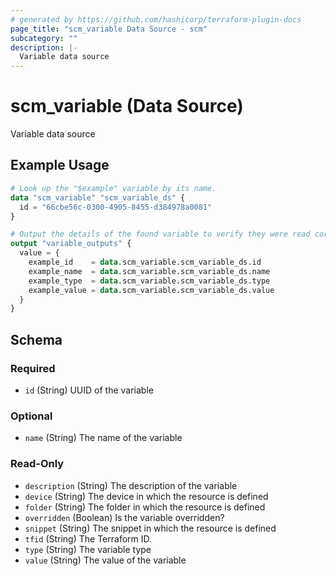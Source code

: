 ```yaml
---
# generated by https://github.com/hashicorp/terraform-plugin-docs
page_title: "scm_variable Data Source - scm"
subcategory: ""
description: |-
  Variable data source
---
```


# scm_variable (Data Source)

Variable data source

## Example Usage

```terraform
# Look up the "$example" variable by its name.
data "scm_variable" "scm_variable_ds" {
  id = "66cbe56c-0300-4905-8455-d384978a0081"
}

# Output the details of the found variable to verify they were read correctly.
output "variable_outputs" {
  value = {
    example_id    = data.scm_variable.scm_variable_ds.id
    example_name  = data.scm_variable.scm_variable_ds.name
    example_type  = data.scm_variable.scm_variable_ds.type
    example_value = data.scm_variable.scm_variable_ds.value
  }
}
```

<!-- schema generated by tfplugindocs -->
## Schema

### Required

- `id` (String) UUID of the variable

### Optional

- `name` (String) The name of the variable

### Read-Only

- `description` (String) The description of the variable
- `device` (String) The device in which the resource is defined
- `folder` (String) The folder in which the resource is defined
- `overridden` (Boolean) Is the variable overridden?
- `snippet` (String) The snippet in which the resource is defined
- `tfid` (String) The Terraform ID.
- `type` (String) The variable type
- `value` (String) The value of the variable
